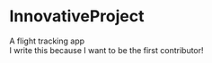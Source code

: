 # InnovativeProject
A flight tracking app<br/>
I write this because I want to be the first contributor!
